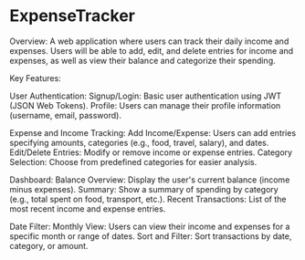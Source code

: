 # ExpenseTracker
Overview:
A web application where users can track their daily income and expenses. Users will be able to add, edit, and delete entries for income and expenses, as well as view their balance and categorize their spending.

Key Features:

User Authentication:
Signup/Login: Basic user authentication using JWT (JSON Web Tokens).
Profile: Users can manage their profile information (username, email, password).

Expense and Income Tracking:
Add Income/Expense: Users can add entries specifying amounts, categories (e.g., food, travel, salary), and dates.
Edit/Delete Entries: Modify or remove income or expense entries.
Category Selection: Choose from predefined categories for easier analysis.

Dashboard:
Balance Overview: Display the user's current balance (income minus expenses).
Summary: Show a summary of spending by category (e.g., total spent on food, transport, etc.).
Recent Transactions: List of the most recent income and expense entries.

Date Filter:
Monthly View: Users can view their income and expenses for a specific month or range of dates.
Sort and Filter: Sort transactions by date, category, or amount.
